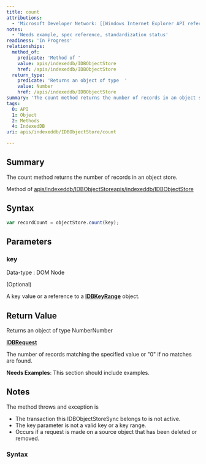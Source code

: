 ```yaml
---
title: count
attributions:
  - 'Microsoft Developer Network: [[Windows Internet Explorer API reference](http://msdn.microsoft.com/en-us/library/ie/hh828809%28v=vs.85%29.aspx) Article]'
notes:
  - 'Needs example, spec reference, standardization status'
readiness: 'In Progress'
relationships:
  method_of:
    predicate: 'Method of '
    value: apis/indexeddb/IDBObjectStore
    href: /apis/indexeddb/IDBObjectStore
  return_type:
    predicate: 'Returns an object of type  '
    value: Number
    href: /apis/indexeddb/IDBObjectStore
summary: 'The count method returns the number of records in an object store.'
tags:
  0: API
  1: Object
  2: Methods
  4: IndexedDB
uri: apis/indexeddb/IDBObjectStore/count

---
```

## Summary

The count method returns the number of records in an object store.

Method of [apis/indexeddb/IDBObjectStore](/apis/indexeddb/IDBObjectStore)[apis/indexeddb/IDBObjectStore](/apis/indexeddb/IDBObjectStore)

## Syntax

``` js
var recordCount = objectStore.count(key);
```

## Parameters

### key

 Data-type
:   DOM Node

(Optional)

A key value or a reference to a [**IDBKeyRange**](/apis/indexeddb/IDBKeyRange) object.

## Return Value

Returns an object of type NumberNumber

[**IDBRequest**](/apis/indexeddb/IDBRequest)

The number of records matching the specified value or "0" if no matches are found.

**Needs Examples**: This section should include examples.

## Notes

The method throws and exception is

-   The transaction this IDBObjectStoreSync belongs to is not active.
-   The key parameter is not a valid key or a key range.
-   Occurs if a request is made on a source object that has been deleted or removed.

### Syntax
